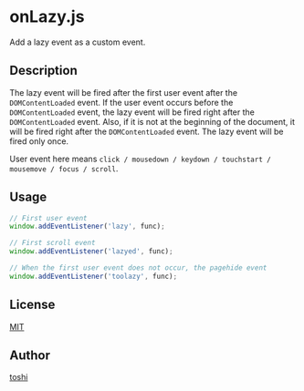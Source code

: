 ﻿onLazy.js
=========

Add a lazy event as a custom event.



## Description
The lazy event will be fired after the first user event after the `DOMContentLoaded` event.
If the user event occurs before the `DOMContentLoaded` event, the lazy event will be fired right after the `DOMContentLoaded` event. Also, if it is not at the beginning of the document, it will be fired right after the `DOMContentLoaded` event.
The lazy event will be fired only once.

User event here means `click / mousedown / keydown / touchstart / mousemove / focus / scroll`.



## Usage
```js
// First user event
window.addEventListener('lazy', func);

// First scroll event
window.addEventListener('lazyed', func);

// When the first user event does not occur, the pagehide event
window.addEventListener('toolazy', func);
```



## License
[MIT](https://github.com/k08045kk/onLazy.js/blob/master/LICENSE)



## Author
[toshi](https://github.com/k08045kk)



